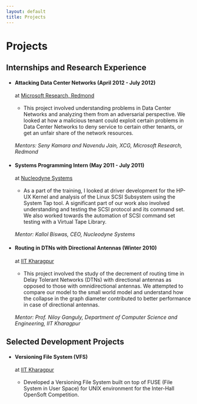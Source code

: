```yaml
---
layout: default
title: Projects
---
```


# Projects

<div id="content">
      <div>
		<h2>Internships and Research Experience</h2>
		<ul>
		<li >
			<h4>Attacking Data Center Networks (April 2012 - July 2012)</h4>
            <div>at <span class="name"><a href="http://research.microsoft.com/en-us/" target="_blank">Microsoft Research, Redmond</a></span></div>
			<br/>
			<ul>
				<li>This project involved understanding problems in Data Center Networks and analyzing them from an adversarial perspective. We looked at how a malicious tenant could exploit certain problems in Data Center Networks to deny service to certain other tenants, or get an unfair share of the network resources.</li>
			</ul>
			<br/>
			<em>Mentors: Seny Kamara and Navendu Jain, XCG, Microsoft Research, Redmond </em>
          </li>
          <li>
			<h4>Systems Programming Intern (May 2011 - July 2011)</h4>
            <div>at <span><a href="http://www.nucleodyne.com/" target="_blank">Nucleodyne Systems</a></span></div>
			<br/>
			<ul>
				<li>As a part of the training, I looked at driver development for the HP-UX Kernel and analysis of the Linux SCSI Subsystem using the System Tap tool. A significant part of our work also involved understanding and testing the SCSI protocol and its command set. We also worked towards the automation of SCSI command set testing with a Virtual Tape Library. </li>
			</ul>
			<br/>
			<em>Mentor: Kallol Biswas, CEO, Nucleodyne Systems</em>
          </li>
          <li>
			<h4>Routing in DTNs with Directional Antennas (Winter 2010)</h4>
            <div>at <span><a href="http://iitkgp.ac.in/" target="_blank">IIT Kharagpur</a></span></div>
			<br/>
			<ul>
				<li>This project involved the study of the decrement of routing time in Delay Tolerant Networks (DTNs) with directional antennas as opposed to those with omnidirectional antennas. We attempted to compare our model to the small world model and understand how the collapse in the graph diameter contributed to better performance in case of directional antennas.</li>
			</ul>
			<br/>
			<em>Mentor: Prof. Niloy Ganguly, Department of Computer Science and Engineering, IIT Kharagpur</em>
          </li>
        </ul>
      </div>
	  <div>
		  <h2>Selected Development Projects</h2>
		  <ul>
			  <li>
				<h4>Versioning File System (VFS)</h4>
				<div>at <span><a href="http://iitkgp.ac.in/" target="_blank">IIT Kharagpur</a></span></div>
				<br/>
				<ul>
					<li>Developed a Versioning File System built on top of FUSE (File System in User Space) for UNIX environment for the Inter-Hall OpenSoft Competition.</li>
				</ul>
			  </li>
		  </ul>
	   </div>
    </div>